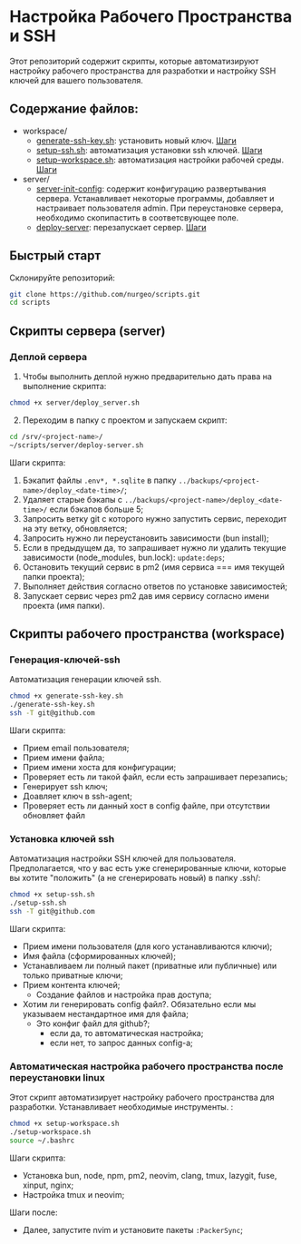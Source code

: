 # Настройка Рабочего Пространства и SSH

Этот репозиторий содержит скрипты, которые автоматизируют настройку рабочего пространства для разработки и настройку SSH ключей для вашего пользователя.

## Содержание файлов:

- workspace/
    - [generate-ssh-key.sh](./workspace/generate-ssh-key): установить новый ключ. [Шаги](#генерация-ключей-ssh)
    - [setup-ssh.sh](./workspace/setup-ssh.sh): автоматизация установки ssh ключей. [Шаги](#установка-ключей-ssh)
    - [setup-workspace.sh](./workspace/setup-workspace.sh): автоматизация настройки рабочей среды. [Шаги](#автоматическая-настройка-рабочего-пространства-после-переустановки-linux)
- server/
    - [server-init-config](./server/server-init-config): содержит конфигурацию развертывания сервера. Устанавливает некоторые программы, добавляет и настраивает пользователя admin. При переустановке сервера, необходимо скопипастить в соответсвующее поле.
    - [deploy-server](./server/deploy-server.sh): перезапускает сервер. [Шаги](#деплой-сервера)

## Быстрый старт
Склонируйте репозиторий:

```sh
git clone https://github.com/nurgeo/scripts.git
cd scripts
```

## Скрипты сервера (server)
### Деплой сервера
1. Чтобы выполнить деплой нужно предварительно дать права на выполнение скрипта:
```sh
chmod +x server/deploy_server.sh
```

2. Переходим в папку с проектом и запускаем скрипт:
```sh
cd /srv/<project-name>/
~/scripts/server/deploy-server.sh
```

Шаги скрипта:
1. Бэкапит файлы `.env*, *.sqlite` в папку `../backups/<project-name>/deploy_<date-time>/`;
1. Удаляет старые бэкапы с `../backups/<project-name>/deploy_<date-time>/` если бэкапов больше 5;
1. Запросить ветку git с которого нужно запустить сервис, переходит на эту ветку, обновляется;
1. Запросить нужно ли переустановить зависимости (bun install);
1. Если в предыдущем да, то запрашивает нужно ли удалить текущие зависимости (node_modules, bun.lock): `update:deps`;
1. Остановить текущий сервис в pm2 (имя сервиса === имя текущей папки проекта);
1. Выполняет действия согласно ответов по установке зависимостей;
1. Запускает сервис через pm2 дав имя сервису согласно имени проекта (имя папки).

## Скрипты рабочего пространства (workspace)
### Генерация-ключей-ssh
Автоматизация генерации ключей ssh.
```sh
chmod +x generate-ssh-key.sh
./generate-ssh-key.sh
ssh -T git@github.com
```

Шаги скрипта:
- Прием email пользователя;
- Прием имени файла;
- Прием имени хоста для конфигурации;
- Проверяет есть ли такой файл, если есть запрашивает перезапись;
- Генерирует ssh ключ;
- Доавляет ключ в ssh-agent;
- Проверяет есть ли данный хост в config файле, при отсутствии обновляет файл

### Установка ключей ssh
Автоматизация настройки SSH ключей для пользователя. Предполагается, что у вас есть уже сгенерированные ключи, которые вы хотите "положить" (а не сгенерировать новый) в папку .ssh/:

```sh
chmod +x setup-ssh.sh
./setup-ssh.sh
ssh -T git@github.com
```

Шаги скрипта:
- Прием имени пользователя (для кого устанавливаются ключи);
- Имя файла (сформированных ключей);
- Устанавливаем ли полный пакет (приватные или публичные) или только приватные ключи;
- Прием контента ключей;
  - Создание файлов и настройка прав доступа;
- Хотим ли генерировать config файл?. Обязательно если мы указываем нестандартное имя для файла;
  - Это конфиг файл для github?;
      - если да, то автоматическая настройка;
      - если нет, то запрос данных config-а;

### Автоматическая настройка рабочего пространства после переустановки linux
Этот скрипт автоматизирует настройку рабочего пространства для разработки. Устанавливает необходимые инструменты.
:

```sh
chmod +x setup-workspace.sh
./setup-workspace.sh
source ~/.bashrc
```
Шаги скрипта:
- Установка bun, node, npm, pm2, neovim, clang, tmux, lazygit, fuse, xinput, nginx;
- Настройка tmux и neovim;

Шаги после:
- Далее, запустите nvim и установите пакеты `:PackerSync`;
